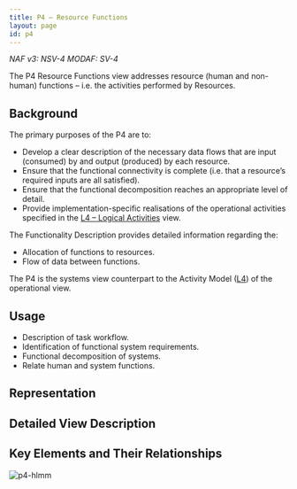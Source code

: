 ```yaml
---
title: P4 – Resource Functions
layout: page
id: p4
---
```


*NAF v3: NSV-4 MODAF: SV-4*

The P4 Resource Functions view addresses resource (human and non-human)
functions – i.e. the activities performed by Resources.

## Background

The primary purposes of the P4 are to:

-   Develop a clear description of the necessary data flows that are
    input (consumed) by and output (produced) by each resource.
-   Ensure that the functional connectivity is complete (i.e. that a
    resource’s required inputs are all satisfied).
-   Ensure that the functional decomposition reaches an appropriate
    level of detail.
-   Provide implementation-specific realisations of the operational
    activities specified in the [L4 – Logical Activities](l4.html) view.

The Functionality Description provides detailed information regarding
the:

-   Allocation of functions to resources.
-   Flow of data between functions.

The P4 is the systems view counterpart to the Activity Model ([L4](l4.html))
of the operational view.

## Usage

-   Description of task workflow.
-   Identification of functional system requirements.
-   Functional decomposition of systems.
-   Relate human and system functions.

## Representation

## Detailed View Description

## Key Elements and Their Relationships

![p4-hlmm](http://nafdocs.org/wp-content/uploads/2013/06/p4-hlmm.png)




